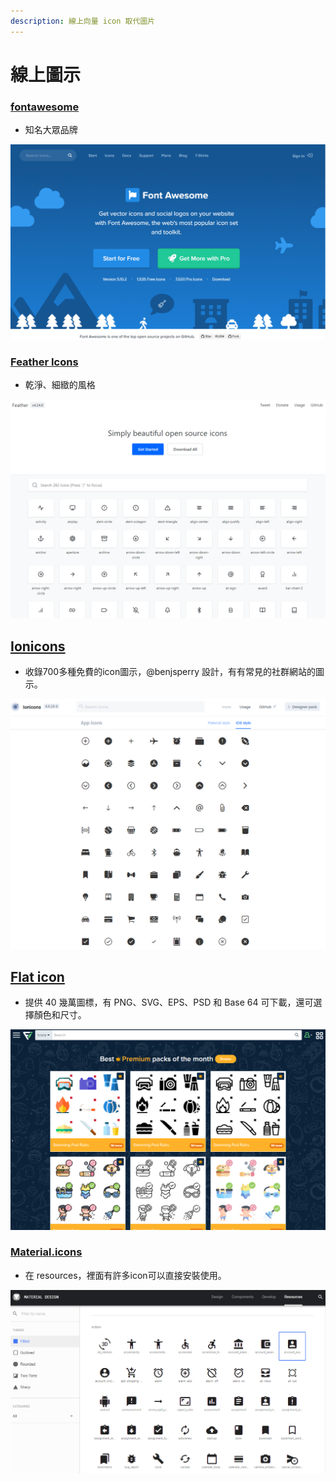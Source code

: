 ```yaml
---
description: 線上向量 icon 取代圖片
---
```


# 線上圖示

### [fontawesome](https://fontawesome.com)

* 知名大眾品牌

![](../.gitbook/assets/image%20%2819%29.png)

### [Feather Icons](https://feathericons.com)

* 乾淨、細緻的風格

![](../.gitbook/assets/image%20%2816%29.png)

## [Ionicons](https://ionicons.com/)

* 收錄700多種免費的icon圖示，@benjsperry 設計，有有常見的社群網站的圖示。

![](../.gitbook/assets/image%20%2821%29.png)

## [Flat icon](https://www.flaticon.com/)

* 提供 40 幾萬圖標，有 PNG、SVG、EPS、PSD 和 Base 64 可下載，還可選擇顏色和尺寸。

![](../.gitbook/assets/image.png)

### [Material.icons](https://material.io/)

* 在 resources，裡面有許多icon可以直接安裝使用。

![](../.gitbook/assets/image%20%288%29.png)

